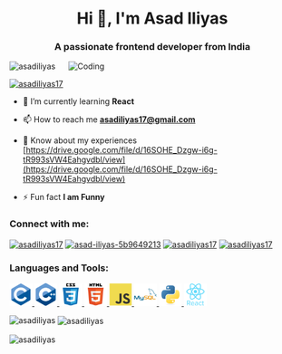 <h1 align="center">Hi 👋, I'm Asad Iliyas</h1>
<h3 align="center">A passionate frontend developer from India</h3>
<img align="right" alt="Coding" width="400" src="https://cdn.dribbble.com/users/1162077/screenshots/3848914/programmer.gif">

<p align="left"> <img src="https://komarev.com/ghpvc/?username=asadiliyas&label=Profile%20views&color=0e75b6&style=flat" alt="asadiliyas" /> </p>

<p align="left"> <a href="https://twitter.com/asadiliyas17" target="blank"><img src="https://img.shields.io/twitter/follow/asadiliyas17?logo=twitter&style=for-the-badge" alt="asadiliyas17" /></a> </p>

- 🌱 I’m currently learning **React**

- 📫 How to reach me **asadiliyas17@gmail.com**

- 📄 Know about my experiences [https://drive.google.com/file/d/16SOHE_Dzgw-i6g-tR993sVW4Eahgvdbl/view](https://drive.google.com/file/d/16SOHE_Dzgw-i6g-tR993sVW4Eahgvdbl/view)

- ⚡ Fun fact **I am Funny**

<h3 align="left">Connect with me:</h3>
<p align="left">
<a href="https://twitter.com/asadiliyas17" target="blank"><img align="center" src="https://raw.githubusercontent.com/rahuldkjain/github-profile-readme-generator/master/src/images/icons/Social/twitter.svg" alt="asadiliyas17" height="30" width="40" /></a>
<a href="https://linkedin.com/in/asad-iliyas-5b9649213" target="blank"><img align="center" src="https://raw.githubusercontent.com/rahuldkjain/github-profile-readme-generator/master/src/images/icons/Social/linked-in-alt.svg" alt="asad-iliyas-5b9649213" height="30" width="40" /></a>
<a href="https://www.leetcode.com/asadiliyas17" target="blank"><img align="center" src="https://raw.githubusercontent.com/rahuldkjain/github-profile-readme-generator/master/src/images/icons/Social/leet-code.svg" alt="asadiliyas17" height="30" width="40" /></a>
<a href="https://auth.geeksforgeeks.org/user/asadiliyas17" target="blank"><img align="center" src="https://raw.githubusercontent.com/rahuldkjain/github-profile-readme-generator/master/src/images/icons/Social/geeks-for-geeks.svg" alt="asadiliyas17" height="30" width="40" /></a>
</p>

<h3 align="left">Languages and Tools:</h3>
<p align="left"> <a href="https://www.cprogramming.com/" target="_blank" rel="noreferrer"> <img src="https://raw.githubusercontent.com/devicons/devicon/master/icons/c/c-original.svg" alt="c" width="40" height="40"/> </a> <a href="https://www.w3schools.com/cpp/" target="_blank" rel="noreferrer"> <img src="https://raw.githubusercontent.com/devicons/devicon/master/icons/cplusplus/cplusplus-original.svg" alt="cplusplus" width="40" height="40"/> </a> <a href="https://www.w3schools.com/css/" target="_blank" rel="noreferrer"> <img src="https://raw.githubusercontent.com/devicons/devicon/master/icons/css3/css3-original-wordmark.svg" alt="css3" width="40" height="40"/> </a> <a href="https://www.w3.org/html/" target="_blank" rel="noreferrer"> <img src="https://raw.githubusercontent.com/devicons/devicon/master/icons/html5/html5-original-wordmark.svg" alt="html5" width="40" height="40"/> </a> <a href="https://developer.mozilla.org/en-US/docs/Web/JavaScript" target="_blank" rel="noreferrer"> <img src="https://raw.githubusercontent.com/devicons/devicon/master/icons/javascript/javascript-original.svg" alt="javascript" width="40" height="40"/> </a> <a href="https://www.mysql.com/" target="_blank" rel="noreferrer"> <img src="https://raw.githubusercontent.com/devicons/devicon/master/icons/mysql/mysql-original-wordmark.svg" alt="mysql" width="40" height="40"/> </a> <a href="https://www.python.org" target="_blank" rel="noreferrer"> <img src="https://raw.githubusercontent.com/devicons/devicon/master/icons/python/python-original.svg" alt="python" width="40" height="40"/> </a> <a href="https://reactjs.org/" target="_blank" rel="noreferrer"> <img src="https://raw.githubusercontent.com/devicons/devicon/master/icons/react/react-original-wordmark.svg" alt="react" width="40" height="40"/> </a> </p>

<p><img align="left" src="https://github-readme-stats.vercel.app/api/top-langs?username=asadiliyas&show_icons=true&locale=en&layout=compact" alt="asadiliyas" /></p>

<p>&nbsp;<img align="center" src="https://github-readme-stats.vercel.app/api?username=asadiliyas&show_icons=true&locale=en" alt="asadiliyas" /></p>

<p><img align="center" src="https://github-readme-streak-stats.herokuapp.com/?user=asadiliyas&" alt="asadiliyas" /></p>

